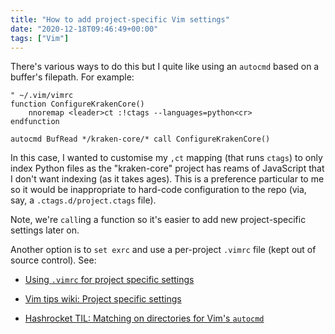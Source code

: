 ```yaml
---
title: "How to add project-specific Vim settings"
date: "2020-12-18T09:46:49+00:00"
tags: ["Vim"]
---
```


There's various ways to do this but I quite like using an `autocmd` based on a
buffer's filepath. For example:

```vim
" ~/.vim/vimrc
function ConfigureKrakenCore()
    nnoremap <leader>ct :!ctags --languages=python<cr>
endfunction

autocmd BufRead */kraken-core/* call ConfigureKrakenCore()
```

In this case, I wanted to customise my `,ct` mapping (that runs `ctags`) to only
index Python files as the "kraken-core" project has reams of JavaScript that I
don't want indexing (as it takes ages). This is a preference particular to me so
it would be inappropriate to hard-code configuration to the repo (via, say, a
`.ctags.d/project.ctags` file).

Note, we're `call`ing a function so it's easier to add new project-specific
settings later on.

Another option is to `set exrc` and use a per-project `.vimrc` file (kept out of
source control). See:

- [Using `.vimrc` for project specific settings](https://akrabat.com/using-vimrc-for-project-specific-settings/)

- [Vim tips wiki: Project specific settings](https://vim.fandom.com/wiki/Project_specific_settings)

- [Hashrocket TIL: Matching on directories for Vim's `autocmd`](https://til.hashrocket.com/posts/720a6a05f9-matching-on-directories-for-vims-autocmd)
